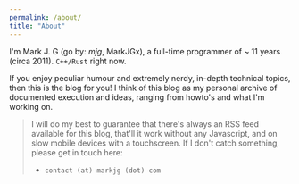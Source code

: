 ```yaml
---
permalink: /about/
title: "About"
---
```


I'm Mark J. G (go by: *mjg*, MarkJGx), a full-time programmer of ~ 11 years (circa 2011). `C++/Rust` right now.

If you enjoy peculiar humour and extremely nerdy, in-depth technical topics, then this is the blog for you! I think of this blog as my personal archive of documented execution and ideas, ranging from howto's and what I'm working on. 

> I will do my best to guarantee that there's always an RSS feed available for this blog, that'll it work without any Javascript, and on slow mobile devices with a touchscreen. If I don't catch something, please get in touch here:
> * `contact (at) markjg (dot) com`